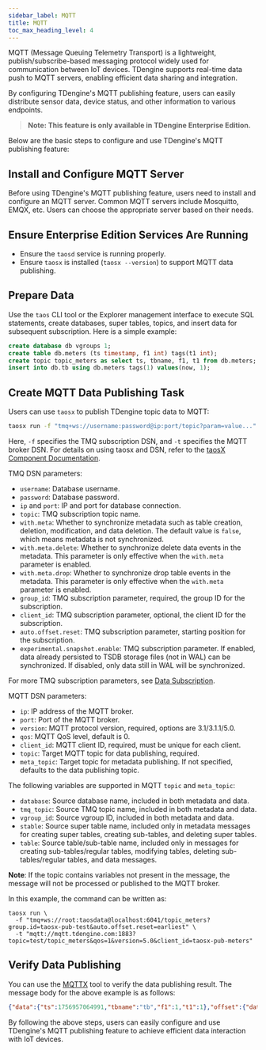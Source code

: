 ```yaml
---
sidebar_label: MQTT
title: MQTT
toc_max_heading_level: 4
---
```

MQTT (Message Queuing Telemetry Transport) is a lightweight, publish/subscribe-based messaging protocol widely used for communication between IoT devices. TDengine supports real-time data push to MQTT servers, enabling efficient data sharing and integration.

By configuring TDengine's MQTT publishing feature, users can easily distribute sensor data, device status, and other information to various endpoints.

> **Note: This feature is only available in TDengine Enterprise Edition.**

Below are the basic steps to configure and use TDengine's MQTT publishing feature:

## Install and Configure MQTT Server

Before using TDengine's MQTT publishing feature, users need to install and configure an MQTT server. Common MQTT servers include Mosquitto, EMQX, etc. Users can choose the appropriate server based on their needs.

## Ensure Enterprise Edition Services Are Running

- Ensure the `taosd` service is running properly.
- Ensure `taosx` is installed (`taosx --version`) to support MQTT data publishing.

## Prepare Data

Use the `taos` CLI tool or the Explorer management interface to execute SQL statements, create databases, super tables, topics, and insert data for subsequent subscription. Here is a simple example:

```sql
create database db vgroups 1;
create table db.meters (ts timestamp, f1 int) tags(t1 int);
create topic topic_meters as select ts, tbname, f1, t1 from db.meters;
insert into db.tb using db.meters tags(1) values(now, 1);
```

## Create MQTT Data Publishing Task

Users can use `taosx` to publish TDengine topic data to MQTT:

```bash
taosx run -f "tmq+ws://username:password@ip:port/topic?param=value..." -t "mqtt://ip:port?param=value..."
```

Here, `-f` specifies the TMQ subscription DSN, and `-t` specifies the MQTT broker DSN. For details on using taosx and DSN, refer to the [taosX Component Documentation](../../14-references/04-taosx.md).

TMQ DSN parameters:

- `username`: Database username.
- `password`: Database password.
- `ip` and `port`: IP and port for database connection.
- `topic`: TMQ subscription topic name.
- `with.meta`: Whether to synchronize metadata such as table creation, deletion, modification, and data deletion. The default value is `false`, which means metadata is not synchronized.
- `with.meta.delete`: Whether to synchronize delete data events in the metadata. This parameter is only effective when the `with.meta` parameter is enabled.
- `with.meta.drop`: Whether to synchronize drop table events in the metadata. This parameter is only effective when the `with.meta` parameter is enabled.
- `group_id`: TMQ subscription parameter, required, the group ID for the subscription.
- `client_id`: TMQ subscription parameter, optional, the client ID for the subscription.
- `auto.offset.reset`: TMQ subscription parameter, starting position for the subscription.
- `experimental.snapshot.enable`: TMQ subscription parameter. If enabled, data already persisted to TSDB storage files (not in WAL) can be synchronized. If disabled, only data still in WAL will be synchronized.

For more TMQ subscription parameters, see [Data Subscription](../../07-develop/07-tmq.md).

MQTT DSN parameters:

- `ip`: IP address of the MQTT broker.
- `port`: Port of the MQTT broker.
- `version`: MQTT protocol version, required, options are 3.1/3.1.1/5.0.
- `qos`: MQTT QoS level, default is 0.
- `client_id`: MQTT client ID, required, must be unique for each client.
- `topic`: Target MQTT topic for data publishing, required.
- `meta_topic`: Target topic for metadata publishing. If not specified, defaults to the data publishing topic.

The following variables are supported in MQTT `topic` and `meta_topic`:

- `database`: Source database name, included in both metadata and data.
- `tmq_topic`: Source TMQ topic name, included in both metadata and data.
- `vgroup_id`: Source vgroup ID, included in both metadata and data.
- `stable`: Source super table name, included only in metadata messages for creating super tables, creating sub-tables, and deleting super tables.
- `table`: Source table/sub-table name, included only in messages for creating sub-tables/regular tables, modifying tables, deleting sub-tables/regular tables, and data messages.

**Note**: If the topic contains variables not present in the message, the message will not be processed or published to the MQTT broker.

In this example, the command can be written as:

```shell
taosx run \
  -f "tmq+ws://root:taosdata@localhost:6041/topic_meters?group.id=taosx-pub-test&auto.offset.reset=earliest" \
  -t "mqtt://mqtt.tdengine.com:1883?topic=test/topic_meters&qos=1&version=5.0&client_id=taosx-pub-meters"
```

## Verify Data Publishing

You can use the [MQTTX](https://github.com/emqx/MQTTX) tool to verify the data publishing result. The message body for the above example is as follows:

```json
{"data":{"ts":1756957064991,"tbname":"tb","f1":1,"t1":1},"offset":{"database":"db","topic":"topic_meters","vgroupId":2,"offset":8}}
```

By following the above steps, users can easily configure and use TDengine's MQTT publishing feature to achieve efficient data interaction with IoT devices.
